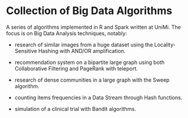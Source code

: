 # Collection of Big Data Algorithms

A series of algorithms implemented in R and Spark written at UniMi. The focus is on Big Data Analysis techniques, notably:

- research of similar images from a huge dataset using the Locality-Sensitive Hashing with AND/OR amplification.

- recommendation system on a bipartite large graph using both Collaborative Filtering and PageRank with teleport.

- research of dense communities in a large graph with the Sweep algorithm.

- counting items frequencies in a Data Stream through Hash functions.

- simulation of a clinical trial with Bandit algorithms.
   
